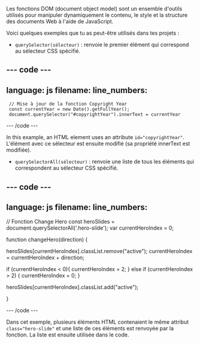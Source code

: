 Les fonctions DOM (document object model) sont un ensemble d'outils utilisés pour manipuler dynamiquement le contenu, le style et la structure des documents Web à l'aide de JavaScript.

Voici quelques exemples que tu as peut-être utilisés dans tes projets :

- `querySelector(sélecteur)` : renvoie le premier élément qui correspond au sélecteur CSS spécifié.

## --- code ---

language: js
filename:
line_numbers:
--------------------------------------------------

```
 // Mise à jour de la fonction Copyright Year 
 const currentYear = new Date().getFullYear();
 document.querySelector("#copyrightYear").innerText = currentYear
```

\--- /code ---

In this example, an HTML element uses an attribute `id="copyrightYear"`. L'élément avec ce sélecteur est ensuite modifié (sa propriété innerText est modifiée).

- `querySelectorAll(sélecteur)` : renvoie une liste de tous les éléments qui correspondent au sélecteur CSS spécifié.

## --- code ---

language: js
filename:
line_numbers:
--------------------------------------------------

// Fonction Change Hero
const heroSlides = document.querySelectorAll('.hero-slide');
var currentHeroIndex = 0;

function changeHero(direction) {

heroSlides[currentHeroIndex].classList.remove("active");
currentHeroIndex = currentHeroIndex + direction;

if (currentHeroIndex < 0){
currentHeroIndex = 2;
} else if (currentHeroIndex > 2) {
currentHeroIndex = 0;
}

heroSlides[currentHeroIndex].classList.add("active");

}

\--- /code ---

Dans cet exemple, plusieurs éléments HTML contenaient le même attribut `class="hero-slide"` et une liste de ces éléments est renvoyée par la fonction. La liste est ensuite utilisée dans le code.
